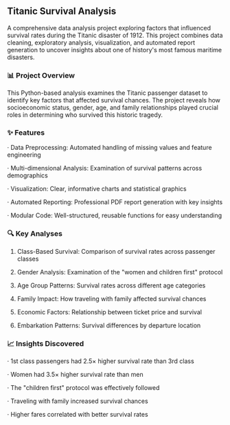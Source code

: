 ## Titanic Survival Analysis

A comprehensive data analysis project exploring factors that influenced survival rates during the Titanic disaster of 1912. This project combines data cleaning, exploratory analysis, visualization, and automated report generation to uncover insights about one of history's most famous maritime disasters.

### 📊 Project Overview

This Python-based analysis examines the Titanic passenger dataset to identify key factors that affected survival chances. The project reveals how socioeconomic status, gender, age, and family relationships played crucial roles in determining who survived this historic tragedy.

### ✨ Features

· Data Preprocessing: Automated handling of missing values and feature engineering

· Multi-dimensional Analysis: Examination of survival patterns across demographics

· Visualization: Clear, informative charts and statistical graphics

· Automated Reporting: Professional PDF report generation with key insights

· Modular Code: Well-structured, reusable functions for easy understanding

### 🔍 Key Analyses

1. Class-Based Survival: Comparison of survival rates across passenger classes

2. Gender Analysis: Examination of the "women and children first" protocol

3. Age Group Patterns: Survival rates across different age categories

4. Family Impact: How traveling with family affected survival chances

5. Economic Factors: Relationship between ticket price and survival

6. Embarkation Patterns: Survival differences by departure location

### 📈 Insights Discovered

· 1st class passengers had 2.5× higher survival rate than 3rd class

· Women had 3.5× higher survival rate than men

· The "children first" protocol was effectively followed

· Traveling with family increased survival chances

· Higher fares correlated with better survival rates
